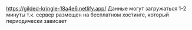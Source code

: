 https://gilded-kringle-18a4e6.netlify.app/
Данные могут загружаться 1-2 минуты т.к. сервер размещен на бесплатном хостинге, который периодически зависает
